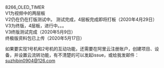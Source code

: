 8266_OLED_TIMER  
V1为视频中的两层板  
V2仍在仍在打版测试中。  测试完成，4层板完成即将打板（2020年4月29日）  
V3为终版，4层板，进行中。。。    
V3终版测试完成（2020年5月9日）   
终极版资料包已上传（2020年5月17日）   

如果要实现1号机和2号机的互动功能，还需要在阿里云注册账户，创建项目、设备，并设置云流转功能，有不清楚的可以发起issue，或给我发邮件：suzhibin0904@126.com
